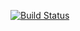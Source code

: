 [![Build Status](https://travis-ci.org/xrodneylee/cloud-provider-authentication.svg?branch=master)](https://travis-ci.org/xrodneylee/cloud-provider-authentication)
